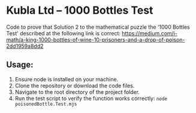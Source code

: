 # Kubla Ltd – 1000 Bottles Test

Code to prove that Solution 2 to the mathematical puzzle the '1000 Bottles Test' described at the following link is correct: https://medium.com/i-math/a-king-1000-bottles-of-wine-10-prisoners-and-a-drop-of-poison-2dd1959a8dd2

## Usage:
1. Ensure node is installed on your machine.
2. Clone the repository or download the code files.
3. Navigate to the root directory of the project folder.
4. Run the test script to verify the function works correctly: ```node poisonedBottle.Test.mjs```